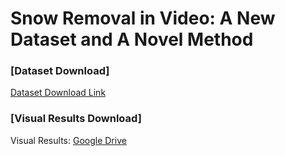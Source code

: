 # Snow Removal in Video: A New Dataset and A Novel Method

### [Dataset Download]

[Dataset Download Link](https://haoyuchen.com/VideoDesnowing)

### [Visual Results Download]

Visual Results: [Google Drive](https://drive.google.com/file/d/1m08URXwxCP1eo5JNxWgcmO7g_cp5nSZD/view?usp=sharing)

